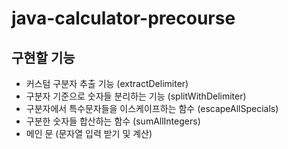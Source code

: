# java-calculator-precourse
## 구현할 기능
- 커스텀 구분자 추출 기능 (extractDelimiter)
- 구분자 기준으로 숫자들 분리하는 기능 (splitWithDelimiter)
- 구분자에서 특수문자들을 이스케이프하는 함수 (escapeAllSpecials)
- 구분한 숫자들 합산하는 함수 (sumAllIntegers)
- 메인 문 (문자열 입력 받기 및 계산)